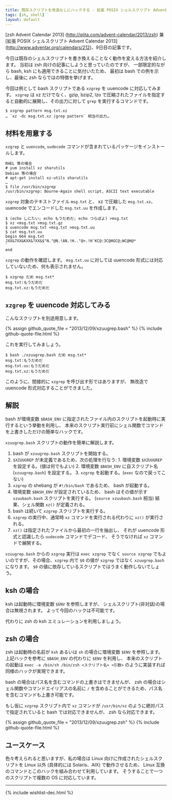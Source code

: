 ```yaml
---
title: 既存スクリプトを改造なしにハックする - 拡張 POSIX シェルスクリプト Advent Calendar 2013
tags: [sh, shell]
layout: default
---
```


[zsh Advent Calendar 2013]
(http://qiita.com/advent-calendar/2013/zsh) 兼
[拡張 POSIX シェルスクリプト Advent Calendar 2013]
(http://www.adventar.org/calendars/212)、9日目の記事です。

今日は既存のシェルスクリプトを書き換えることなく動作を変える方法を紹介します。
当初は zsh 向けの記事にしようと思っていたのですが、
一部限定的ながら bash, ksh にも適用できることに気付いたため、
最初は bash での例を示し、最後に zsh ならではの特徴を挙げます。

今回は例として bash スクリプトである `xzgrep` を uuencode に対応してみます。
`xzgrep` は xz だけでなく、gzip, bzip2, lzo
で圧縮されたファイルを指定すると自動的に展開し、その出力に対して `grep`
を実行するコマンドです。

``` console
$ xzgrep pattern msg.txt.xz
… `xz -dc msg.txt.xz |grep pattern` 相当の出力…
```

材料を用意する
----------------------------------------------------------------------

`xzgrep` と `uuencode`, `uudecode` コマンドが含まれているパッケージをインストールします。

``` console
RHEL 等の場合
# yum install xz sharutils
Debian 等の場合
# apt-get install xz-utils sharutils
…
$ file /usr/bin/xzgrep
/usr/bin/xzgrep: Bourne-Again shell script, ASCII text executable
```

`xzgrep` 対象のテキストファイル `msg.txt` と、
xz で圧縮した `msg.txt.xz`、uuencode でエンコードした `msg.txt.uu`
を作成します。

``` console
$ (echo しにたい; echo もうだめだ; echo つらぽよ) >msg.txt
$ xz <msg.txt >msg.txt.gz
$ uuencode msg.txt <msg.txt >msg.txt.uu
$ cat msg.txt.uu
begin 664 msg.txt
JXX&7XX&KXX&?XX&$"N."@N.!AN.!H.."@>.!H`KC@:3C@HGC@;WC@H@*
`
end
```

`xzgrep` の動作を確認します。
`msg.txt.uu` に対しては uuencode 形式には対応していないため、何も表示されません。

``` console
$ xzgrep だめ msg.txt*
msg.txt:もうだめだ
msg.txt.xz:もうだめだ
```

`xzgrep` を uuencode 対応してみる
----------------------------------------------------------------------

こんなスクリプトを別途用意します。

{% assign github_quote_file = "2013/12/09/xzuugrep.bash" %}
{% include github-quote-file.html %}

これを実行してみましょう。

``` console
$ bash ./xzuugrep.bash だめ msg.txt*
msg.txt:もうだめだ
msg.txt.uu:もうだめだ
msg.txt.xz:もうだめだ
```

このように、間接的に `xzgrep` を呼び出す形ではありますが、
無改造で uuencode 形式対応することができました。

解説
----------------------------------------------------------------------

bash が環境変数 `$BASH_ENV`
に指定されたファイル内のスクリプトを起動時に実行するという挙動を利用し、
本来のスクリプト実行前にシェル関数でコマンドを上書きしただけの簡単なハックです。

`xzuugrep.bash` スクリプトの動作を簡単に解説します。

  1. bash が `xzuugrep.bash` スクリプトを開始する。
  2. `$XZUUGREP` が未定義であるため、次の処理を行なう:
    1. 環境変数 `$XZUUGREP` を設定する。(値は何でもよい)
    2. 環境変数 `$BASH_ENV` に自スクリプト名 (`xzuugrep.bash`) を設定する。
    3. `xzgrep` を起動する。(`exec` なので戻ってこない)
  3. `xzgrep` の shebang が `#!/bin/bash` であるため、
     bash が起動する。
  4. 環境変数 `$BASH_ENV` が設定されているため、
     bash はその値が示す `xzuubash.bash` スクリプトを実行する。
     (`source xzuubash.bash` 相当)
     結果、シェル関数 `xz()` が定義される。
  5. bash は続いて `xzgrep` スクリプトを実行する。
  6. `xzgrep` の実行中、通常時 `xz` コマンドを実行される代わりに
     `xz()` が実行される。
  7. `xz()` は指定されたファイルから最初の一行を抽出し、
     それが uuencode 形式と認識したら `uudecode` コマンドでデコード、
     そうでなければ `xz` コマンドで展開する。

`xzuugrep.bash` からの `xzgrep` 実行は `exec xzgrep` でなく
`source xzgrep` でもよいのですが、その場合、`xzgrep` 内で `$0` の値が
`xzgrep` ではなく `xzuugrep.bash` になります。
`$0` の値に依存しているスクリプトではうまく動作しないでしょう。

ksh の場合
----------------------------------------------------------------------

ksh は起動時に環境変数 `$ENV` を参照しますが、
シェルスクリプト(非対話)の場合は無視されます。
よって今回のハックは不可能です。

代わりに zsh の ksh エミュレーションを利用しましょう。

zsh の場合
----------------------------------------------------------------------

zsh は起動時の名前が `ksh` あるいは `sh` の場合に環境変数 `$ENV` を参照します。
上記ハックを参考に `$BASH_ENV` の代わりに `$ENV` を利用し、
本来のスクリプトの起動は `exec -a /bin/sh /bin/zsh <スクリプト名> <引数>`
のように実装すれば同様のハックが実現できます。

bash の場合はパス名を含むコマンドの上書きはできませんが、
zsh の場合はシェル関数やコマンドエイリアスの名前に `/`
を含めることができるため、パス名を含むコマンドも上書き可能です。

もし仮に `xzgrep` スクリプト内で `xz` コマンドが `/usr/bin/xz`
のように絶対パスで指定されていると bash では対応できませんが、
zsh なら対応できます。

{% assign github_quote_file = "2013/12/09/xzuugrep.zsh" %}
{% include github-quote-file.html %}

ユースケース
----------------------------------------------------------------------

色々考えられると思いますが、私の場合は Linux 向けに作成されたシェルスクリプトを
Linux 以外 (具体的には Solaris、AIX) で動作させるため、
Linux 互換のコマンドとこのハックを組み合わせて利用しています。
そうすることで一つのスクリプトで複数の OS に対応しています。

* * *

{% include wishlist-dec.html %}

